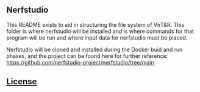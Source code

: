 ## Nerfstudio 

This README exists to aid in structuring the file system of VirT&R. This folder is where nerfstudio will be installed and is where commands for that program will be run and where input data for nerfstudio must be placed. 

Nerfstudio will be cloned and installed during the Docker buid and run phases, and the project can be found here for further reference: https://github.com/nerfstudio-project/nerfstudio/tree/main

## [License](./LICENSE)
